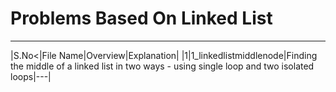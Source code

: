 # Problems Based On Linked List
------------------------------------
|S.No<|File Name|Overview|Explanation|
 |1|1_linkedlistmiddlenode|Finding the middle of a linked list in two ways - using single loop and two isolated loops|---|
</table>
